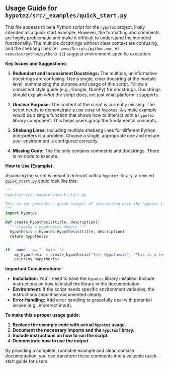 ## Usage Guide for `hypotez/src/_examples/quick_start.py`

This file appears to be a Python script for the `hypotez` project, likely intended as a quick start example.  However, the formatting and comments are highly problematic and make it difficult to understand the intended functionality.  The multiple docstrings without clear context are confusing, and the shebang lines (`#! venv/Scripts/python.exe`, `#! venv/bin/python/python3.12`) suggest environment-specific execution.

**Key Issues and Suggestions:**

1. **Redundant and Inconsistent Docstrings:**  The multiple, uninformative docstrings are confusing.  Use a single, clear docstring at the module level, summarizing the purpose and usage of this script.  Follow a consistent style guide (e.g., Google, NumPy) for docstrings.  Docstrings should explain *what* the script does, not just what platform it supports.

2. **Unclear Purpose:**  The content of the script is currently missing.  The script needs to demonstrate a *use case* of `hypotez`.  A simple example would be a single function that shows how to interact with a `hypotez` library component.  This helps users grasp the fundamental concepts.

3. **Shebang Lines:**   Including multiple shebang lines for different Python interpreters is a problem.  Choose a single, appropriate one and ensure your environment is configured correctly.

4. **Missing Code:** The file only contains comments and docstrings.  There is no code to execute.

**How to Use (Example):**

Assuming the script is meant to interact with a `hypotez` library,  a revised `quick_start.py` could look like this:

```python
"""
hypotez/src/_examples/quick_start.py

This script provides a quick example of interacting with the hypotez library.
"""
import hypotez

def create_hypothesis(title, description):
  """Creates a hypothesis object."""
  hypothesis = hypotez.Hypothesis(title, description)
  return hypothesis


if __name__ == "__main__":
    my_hypothesis = create_hypothesis("Test Hypothesis", "This is a test.")
    print(my_hypothesis)
```

**Important Considerations:**

* **Installation:**  You'll need to have the `hypotez` library installed.  Include instructions on how to install the library in the documentation.
* **Environment:** If the script needs specific environment variables, the instructions should be documented clearly.
* **Error Handling:**  Add error handling to gracefully deal with potential issues (e.g., incorrect input).

**To make this a proper usage guide:**

1. **Replace the example code with actual `hypotez` usage.**
2. **Document the necessary imports and the `hypotez` library.**
3. **Include instructions on how to run the script.**
4. **Demonstrate how to use the output.**


By providing a complete, runnable example and clear, concise documentation, you can transform these comments into a valuable quick-start guide for users.